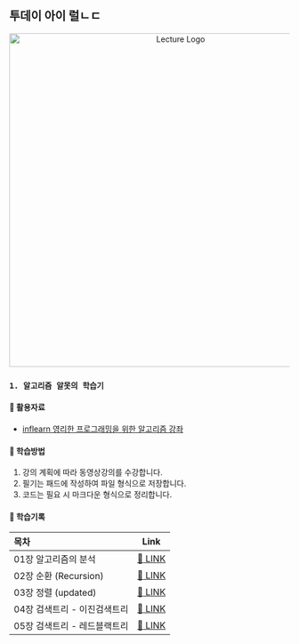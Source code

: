 ## 투데이 아이 럴ㄴㄷ
<p align="center">
  <img src="https://cdn.inflearn.com/wp-content/uploads/algorith.png" width="600" alt="Lecture Logo"/>
</p>

### `1. 알고리즘 알못의 학습기`
#### 📑 활용자료
 - [inflearn 영리한 프로그래밍을 위한 알고리즘 강좌](https://inf.run/RfUx)

#### 📖 학습방법
1. 강의 계획에 따라 동영상강의를 수강합니다.
2. 필기는 패드에 작성하여 파일 형식으로 저장합니다.
3. 코드는 필요 시 마크다운 형식으로 정리합니다.

#### 📝 학습기록
| 목차                         |                            Link                             |
| :-------------------------- | :----------------------------------------------------------: |
| 01장 알고리즘의 분석          |  [:link: LINK]()  |
| 02장 순환 (Recursion)        |  [:link: LINK](./document/CleverProgramming/Chapter_01.md)  |
| 03장 정렬 (updated)          |  [:link: LINK](./document/CleverOrogramming/Chapter_02.md)  |
| 04장 검색트리 - 이진검색트리   |  [:link: LINK](./document/CleverProgramming/Chapter_03.md)  |
| 05장 검색트리 - 레드블랙트리   |  [:link: LINK](./document/CleverProgramming/Chapter_04.md)  |
